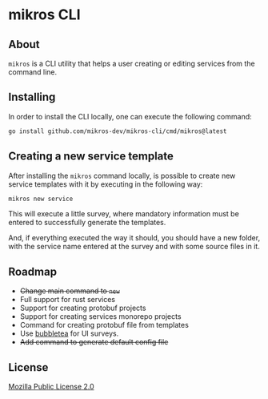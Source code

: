 # mikros CLI

## About

`mikros` is a CLI utility that helps a user creating or editing services
from the command line.

## Installing

In order to install the CLI locally, one can execute the following command:

```bash
go install github.com/mikros-dev/mikros-cli/cmd/mikros@latest
```

## Creating a new service template

After installing the `mikros` command locally, is possible to create
new service templates with it by executing in the following way:

```bash
mikros new service
```

This will execute a little survey, where mandatory information must be
entered to successfully generate the templates.

And, if everything executed the way it should, you should have a new folder,
with the service name entered at the survey and with some source files in
it.

## Roadmap

* ~~Change main command to `new`~~
* Full support for rust services
* Support for creating protobuf projects
* Support for creating services monorepo projects
* Command for creating protobuf file from templates
* Use [bubbletea](https://github.com/charmbracelet/bubbletea) for UI surveys.
* ~~Add command to generate default config file~~

## License

[Mozilla Public License 2.0](LICENSE)
